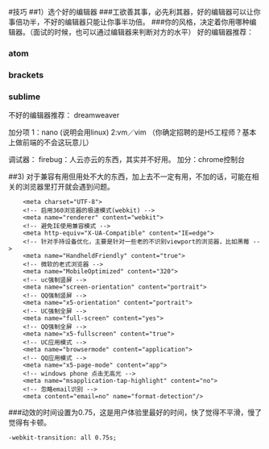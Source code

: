 #技巧
##1）选个好的编辑器
###工欲善其事，必先利其器，好的编辑器可以让你事倍功半，不好的编辑器只能让你事半功倍。
###你的风格，决定着你用哪种编辑器。（面试的时候，也可以通过编辑器来判断对方的水平）
好的编辑器推荐：
### atom
### brackets
### sublime
不好的编辑器推荐：
dreamweaver

加分项
1：nano (说明会用linux)
2:vm／vim （你确定招聘的是H5工程师？基本上做前端的不会这玩意儿）

调试器：
firebug：人云亦云的东西，其实并不好用。
加分：chrome控制台

##3) 对于兼容有用但用处不大的东西，加上去不一定有用，不加的话，可能在相关的浏览器里打开就会遇到问题。
```
    <meta charset="UTF-8">
    <!-- 启用360浏览器的极速模式(webkit) -->
    <meta name="renderer" content="webkit">
    <!-- 避免IE使用兼容模式 -->
    <meta http-equiv="X-UA-Compatible" content="IE=edge">
    <!-- 针对手持设备优化，主要是针对一些老的不识别viewport的浏览器，比如黑莓 -->
    <meta name="HandheldFriendly" content="true">
    <!-- 微软的老式浏览器 -->
    <meta name="MobileOptimized" content="320">
    <!-- uc强制竖屏 -->
    <meta name="screen-orientation" content="portrait">
    <!-- QQ强制竖屏 -->
    <meta name="x5-orientation" content="portrait">
    <!-- UC强制全屏 -->
    <meta name="full-screen" content="yes">
    <!-- QQ强制全屏 -->
    <meta name="x5-fullscreen" content="true">
    <!-- UC应用模式 -->
    <meta name="browsermode" content="application">
    <!-- QQ应用模式 -->
    <meta name="x5-page-mode" content="app">
    <!-- windows phone 点击无高光 -->
    <meta name="msapplication-tap-highlight" content="no">
    <!-- 忽略email识别 -->
    <meta content="email=no" name="format-detection"/>
```
###动效的时间设置为0.75，这是用户体验里最好的时间，快了觉得不平滑，慢了觉得有卡顿。
```
-webkit-transition: all 0.75s;
```
